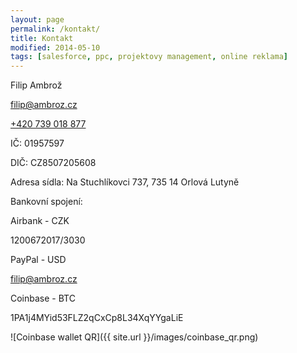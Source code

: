 ```yaml
---
layout: page
permalink: /kontakt/
title: Kontakt
modified: 2014-05-10
tags: [salesforce, ppc, projektovy management, online reklama]
---
```


Filip Ambrož

[filip@ambroz.cz](mailto:filip@ambroz.cz)


[+420 739 018 877](tel:+420739018877)

IČ:	 01957597

DIČ: CZ8507205608 


Adresa sídla: Na Stuchlíkovci 737, 735 14 Orlová Lutyně

Bankovní spojení:

Airbank - CZK

1200672017/3030

PayPal - USD

filip@ambroz.cz

Coinbase - BTC

1PA1j4MYid53FLZ2qCxCp8L34XqYYgaLiE

![Coinbase wallet QR]({{ site.url }}/images/coinbase_qr.png)